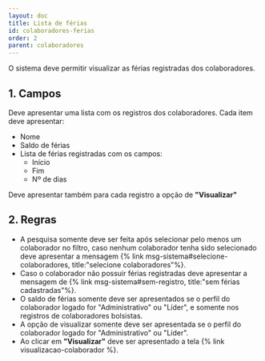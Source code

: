 ```yaml
---
layout: doc
title: Lista de férias
id: colaboradores-ferias
order: 2
parent: colaboradores
---
```


O sistema deve permitir visualizar as férias registradas dos colaboradores.

## 1. Campos

Deve apresentar uma lista com os registros dos colaboradores. Cada item deve apresentar:

- Nome
- Saldo de férias
- Lista de férias registradas com os campos:
  - Início
  - Fim
  - Nº de dias

Deve apresentar também para cada registro a opção de **"Visualizar"**

## 2. Regras

- A pesquisa somente deve ser feita após selecionar pelo menos um colaborador no filtro, caso nenhum colaborador tenha sido selecionado deve apresentar a mensagem {% link msg-sistema#selecione-colaboradores, title:"selecione colaboradores"%}.
- Caso o colaborador não possuir férias registradas deve apresentar a mensagem de {% link msg-sistema#sem-registro, title:"sem férias cadastradas"%}.
- O saldo de férias somente deve ser apresentados se o perfil do colaborador logado for "Administrativo" ou "Líder", e somente nos registros de colaboradores bolsistas.
- A opção de visualizar somente deve ser apresentada se o perfil do colaborador logado for "Administrativo" ou "Líder".
- Ao clicar em **"Visualizar"** deve ser apresentado a tela {% link visualizacao-colaborador %}.
